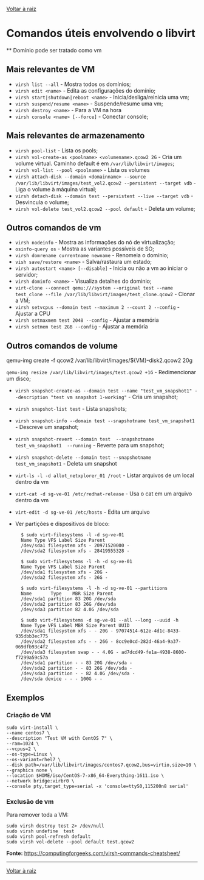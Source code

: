 [Voltar à raiz](../README.md)

# Comandos úteis envolvendo o libvirt

** Domínio pode ser tratado como vm

## Mais relevantes de VM

- `virsh list --all` - Mostra todos os domínios;
- `virsh edit <name>` - Edita as configurações do domínio;
- `virsh start|shutdown|reboot <name>` - Inicia/desliga/reinicia uma vm;
- `virsh suspend/resume <name>` - Suspende/resume uma vm;
- `virsh destroy <name>` - Para a VM na hora
- `virsh console <name> [--force]` - Conectar console;

## Mais relevantes de armazenamento

- `virsh pool-list` - Lista os pools;
- `virsh vol-create-as <poolname> <volumename>.qcow2 2G` - Cria um volume virtual. Caminho default é em `/var/lib/libvirt/images`;
- `virsh vol-list --pool <poolname>` - Lista os volumes
- `virsh attach-disk --domain <domainname> --source /var/lib/libvirt/images/test_vol2.qcow2 --persistent --target vdb` - Liga o volume à máquina virtual;
- `virsh detach-disk --domain test --persistent --live --target vdb` - Desvincula o volume;
 - `virsh vol-delete test_vol2.qcow2 --pool default` - Deleta um volume;

## Outros comandos de vm

- `virsh nodeinfo` - Mostra as informações do nó de virtualização;
- `osinfo-query os` - Mostra as variantes possíveis de SO;
- `virsh domrename currentname newname` - Renomeia o domínio;
- `vish save/restore <name>` - Salva/rastaura um estado;
- `virsh autostart <name> [--disable]` - Inicia ou não a vm ao iniciar o servidor; 
- `virsh dominfo <name>` - Visualiza detalhes do dominio;
- `virt-clone --connect qemu:///system --original test --name test_clone --file /var/lib/libvirt/images/test_clone.qcow2` - Clonar a VM;
- `virsh setvcpus --domain test --maximum 2 --count 2 --config` - Ajustar a CPU
- `virsh setmaxmem test 2048 --config` - Ajustar a memória
- `virsh setmem test 2GB --config` - Ajustar a memória


## Outros comandos de volume

qemu-img create -f qcow2 /var/lib/libvirt/images/${VM}-disk2.qcow2 20g

`qemu-img resize /var/lib/libvirt/images/test.qcow2 +1G` - Redimencionar um disco;

- `virsh snapshot-create-as --domain test --name "test_vm_snapshot1" --description "test vm snapshot 1-working"` - Cria um snapshot;
- `virsh snapshot-list test` - Lista snapshots;
- `virsh snapshot-info --domain test --snapshotname test_vm_snapshot1` - Descreve um snapshot;
- `virsh snapshot-revert --domain test  --snapshotname test_vm_snapshot1  --running` - Reverte para um snapshot;
- `virsh snapshot-delete --domain test --snapshotname  test_vm_snapshot1` - Deleta um snapshot
- `virt-ls -l -d allot_netxplorer_01 /root` - Listar arquivos de um local dentro da vm
- `virt-cat -d sg-ve-01 /etc/redhat-release`  - Usa o cat em um arquivo dentro da vm
- `virt-edit -d sg-ve-01 /etc/hosts` - Edita um arquivo
- Ver partições e dispositivos de bloco:

        $ sudo virt-filesystems -l -d sg-ve-01
        Name Type VFS Label Size Parent
        /dev/sda1 filesystem xfs - 20971520000 -
        /dev/sda2 filesystem xfs - 28419555328 -

        $ sudo virt-filesystems -l -h -d sg-ve-01
        Name Type VFS Label Size Parent
        /dev/sda1 filesystem xfs - 20G -
        /dev/sda2 filesystem xfs - 26G -

        $ sudo virt-filesystems -l -h -d sg-ve-01 --partitions
        Name       Type    MBR Size Parent
        /dev/sda1 partition 83 20G /dev/sda
        /dev/sda2 partition 83 26G /dev/sda
        /dev/sda3 partition 82 4.0G /dev/sda

        $ sudo virt-filesystems -d sg-ve-01 --all --long --uuid -h
        Name Type VFS Label MBR Size Parent UUID
        /dev/sda1 filesystem xfs - - 20G - 97074514-612e-4d1c-8433-935dbb3ec775
        /dev/sda2 filesystem xfs - - 26G - 8cc9e0cd-282d-46a4-9a37-069dfb93c4f2
        /dev/sda3 filesystem swap - - 4.0G - ad7dcd49-fe1a-4938-8600-f7299a59c57a
        /dev/sda1 partition - - 83 20G /dev/sda -
        /dev/sda2 partition - - 83 26G /dev/sda -
        /dev/sda3 partition - - 82 4.0G /dev/sda -
        /dev/sda device - - - 100G - -

## Exemplos

### Criação de VM

```
sudo virt-install \
--name centos7 \
--description "Test VM with CentOS 7" \
--ram=1024 \
--vcpus=2 \
--os-type=Linux \
--os-variant=rhel7 \
--disk path=/var/lib/libvirt/images/centos7.qcow2,bus=virtio,size=10 \
--graphics none \
--location $HOME/iso/CentOS-7-x86_64-Everything-1611.iso \
--network bridge:virbr0 \
--console pty,target_type=serial -x 'console=ttyS0,115200n8 serial'
```

### Exclusão de vm

Para remover toda a VM:

    sudo virsh destroy test 2> /dev/null
    sudo virsh undefine  test
    sudo virsh pool-refresh default
    sudo virsh vol-delete --pool default test.qcow2


**Fonte:** https://computingforgeeks.com/virsh-commands-cheatsheet/

---
[Voltar à raiz](../README.md)